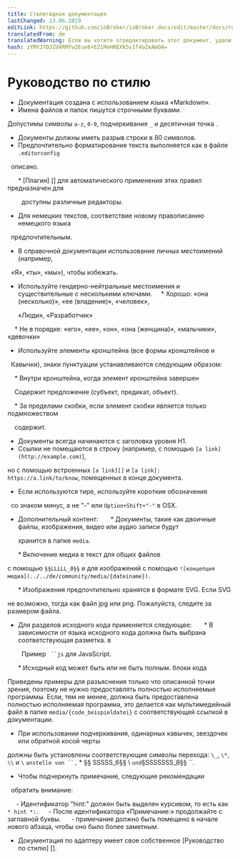 ```yaml
---
title: Стилегидная документация
lastChanged: 13.06.2019
editLink: https://github.com/ioBroker/ioBroker.docs/edit/master/docs/ru/community/styleguidedoc.md
translatedFrom: de
translatedWarning: Если вы хотите отредактировать этот документ, удалите поле «translationFrom», в противном случае этот документ будет снова автоматически переведен
hash: zYMYJTDJZd4RMfw2Eue6+EZ1MeHREXK5s1f4oZeAmOA=
---
```

# Руководство по стилю
* Документация создана с использованием языка «Markdown».
* Имена файлов и папок пишутся строчными буквами.

Допустимы символы `a-z`, `0-9`, подчеркивание `_` и десятичная точка `.`

* Документы должны иметь разрыв строки в 80 символов.
* Предпочтительно форматирование текста выполняется как в файле `.editorconfig`

  описано.

      * [Плагин] [] для автоматического применения этих правил предназначен для

        доступны различные редакторы.

* Для немецких текстов, соответствие новому правописанию немецкого языка

  предпочтительным.

* В справочной документации использование личных местоимений (например,

  «Я», «ты», «мы»), чтобы избежать.

* Используйте гендерно-нейтральные местоимения и существительные с несколькими ключами.
    * Хорошо: «она (несколько)», «ее (владение)», «человек»,

      «Люди», «Разработчик»

    * Не в порядке: «его», «ее», «он», «она (женщина)», «мальчики», «девочки»

* Используйте элементы кронштейна (все формы кронштейнов и

  Кавычки), знаки пунктуации устанавливаются следующим образом:

    * Внутри кронштейна, когда элемент кронштейна завершен

    Содержит предложение (субъект, предикат, объект).

    * За пределами скобки, если элемент скобки является только подмножеством

    содержит.

* Документы всегда начинаются с заголовка уровня H1.
* Ссылки не помещаются в строку (например, с помощью `[a link] (http://example.com)`),

но с помощью встроенных `[a link][]` и `[a link]: https://a.link/to/know`, помещенных в конце документа.

* Если используются тире, используйте короткие обозначения

  со знаком минус, а не "-" или `Option+Shift+"-"` в OSX.

* Дополнительный контент:
      * Документы, такие как двоичные файлы, изображения, видео или аудио записи будут

      хранится в папке `media`.

      * Включение медиа в текст для общих файлов

с помощью `§§LLLLL_0§§` и для изображений с помощью `![концепция медиа](../../de/community/media/{dateiname})`.

      * Изображения предпочтительно хранятся в формате SVG. Если SVG

не возможно, тогда как файл jpg или png. Пожалуйста, следите за размером файла.

* Для разделов исходного кода применяется следующее:
      * В зависимости от языка исходного кода должна быть выбрана соответствующая разметка. в

        Пример ` ``js` для JavaScript.

      * Исходный код может быть или не быть полным. блоки кода

Приведены примеры для разъяснения только что описанной точки зрения, поэтому не нужно предоставлять полностью исполняемые программы. Если, тем не менее, должна быть предоставлена полностью исполняемая программа, это делается как мультимедийный файл в папке `media/{code_beispieldatei}` с соответствующей ссылкой в документации.

* При использовании подчеркивания, одинарных кавычек, звездочек или обратной косой черты

должны быть установлены соответствующие символы перехода: `\_`, `\*`, `\\` и ``\`` ` anstelle von ``, ` * §§ SSSSS_6§§ \ ` und `§SSSSSSS_8§§ ``.

* Чтобы подчеркнуть примечание, следующие рекомендации

  обратить внимание:

     - Идентификатор "hint:" должен быть выделен курсивом, то есть как `* hint *:`.
     - После идентификатора «Примечание:» продолжайте с заглавной буквы.
     - примечание должно быть помещено в начале нового абзаца, чтобы оно было более заметным.

* Документация по адаптеру имеет свое собственное [Руководство по стилю] [].

[Plugin]: http://editorconfig.org/#download

[Style Guide]: ../dev/adapterdocstyleguide.md
